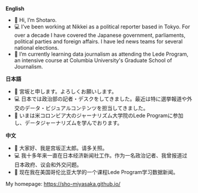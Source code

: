 **English**
- 👋 Hi, I’m Shotaro.
- 💻 I’ve been working at Nikkei as a political reporter based in Tokyo. For over a decade I have covered the Japanese government, parliaments, political parties and foreign affairs. I have led news teams for several national elections.
- 🌱 I’m currently learning data journalism as attending the Lede Program, an intensive course at Columbia University's Graduate School of Journalism.

**日本語**
- 👋 宮坂と申します。よろしくお願いします。
- 💻 日本では政治部の記者・デスクをしてきました。最近は特に選挙報道や外交のデータ・ビジュアルコンテンツを担当してきました。
- 🌱 いまは米コロンビア大のジャーナリズム大学院のLede Programに参加し、データジャーナリズムを学んでおります。

**中文**
- 👋 大家好、我是宫坂正太郎。请多关照。
- 💻 我十多年来一直在日本经济新闻社工作。作为一名政治记者、我曾报道过日本政府、议会和外交问题。
- 🌱 现在我在美国哥伦比亚大学的一个课程Lede Program学习数据新闻。

My homepage: [https://sho-miyasaka.github.io/
](https://sho-miyasaka.github.io/)

<!---
sho-miyasaka/sho-miyasaka is a ✨ special ✨ repository because its `README.md` (this file) appears on your GitHub profile.
You can click the Preview link to take a look at your changes.
--->
